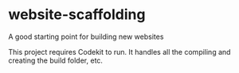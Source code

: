 # website-scaffolding
A good starting point for building new websites

This project requires Codekit to run. It handles all the compiling and creating the build folder, etc.
